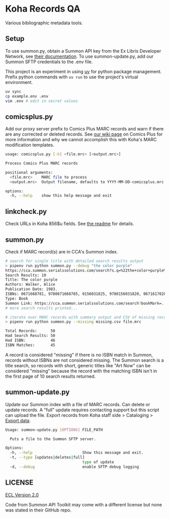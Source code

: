 # Koha Records QA

Various bibliographic metadata tools.

## Setup

To use summon.py, obtain a Summon API key from the Ex Libris Developer Network, see [their documentation](https://knowledge.exlibrisgroup.com/Summon/Product_Documentation/Configuring_The_Summon_Service/Configurations_Outside_of_the_Summon_Administration_Console/Summon%3A_Using_the_Summon_API). To use summon-update.py, add our Summon SFTP credentials to the .env file.

This project is an experiment in using [uv](https://github.com/astral-sh/uv) for python package management. Prefix python commands with `uv run` to use the project's virtual environment.

```sh
uv sync
cp example.env .env
vim .env # edit in secret values
```

## comicsplus.py

Add our proxy server prefix to Comics Plus MARC records and warn if there are any corrected or deleted records. See [our wiki page](https://sites.google.com/cca.edu/librarieswiki/home/cataloging/ebook-import/comicsplus) on Comics Plus for more information and why we cannot accomplish this with Koha's MARC modification templates.

```sh
usage: comicsplus.py [-h] <file.mrc> [<output.mrc>]

Process Comics Plus MARC records

positional arguments:
  <file.mrc>    MARC file to process
  <output.mrc>  Output filename, defaults to YYYY-MM-DD-comicsplus.mrc

options:
  -h, --help    show this help message and exit
```

## linkcheck.py

Check URLs in Koha 856$u fields. See [the readme](./linkcheck/readme.md) for details.

## summon.py

Check if MARC record(s) are in CCA's Summon index.

```sh
# search for single title with detailed search results output
> pipenv run python summon.py --debug "the color purple"
https://cca.summon.serialssolutions.com/search?s.q=%22the+color+purple%22&s.fvf=SourceType%2CLibrary+Catalog%2Cf
Search Results: 10
Title: The color purple
Authors: Walker, Alice
Publication Date: 1983.
ISBNs: 0671668781, 9780671668785, 0156031825, 9780156031820, 0671617028, 9780671617028, 9780151191543, 0151191549
Type: Book
Summon Link: https://cca.summon.serialssolutions.com/search?bookMark=...
# more search results printed...

# iterate over MARC records with summary output and CSV of missing records
> pipenv run python summon.py --missing missing.csv file.mrc

Total Records:      50
Had Search Results: 50
Had ISBN:           46
ISBN Matches:       45
```

A record is considered "missing" if there is no ISBN match in Summon, records without ISBNs are not considered missing. The Summon search is a title search, so records with short, generic titles like "Art Now" can be considered "missing" because the record with the matching ISBN isn't in the first page of 10 search results returned.

## summon-update.py

Update our Summon index with a file of MARC records. Can delete or update records. A "full" update requires contacting support but this script can upload the file. Export records from Koha staff side > Cataloging > [Export data](https://library-staff.cca.edu/cgi-bin/koha/tools/export.pl).

```sh
Usage: summon-update.py [OPTIONS] FILE_PATH

  Puts a file to the Summon SFTP server.

Options:
  -h, --help                      Show this message and exit.
  -t, --type [updates|deletes|full]
                                  type of update
  -d, --debug                     enable SFTP debug logging
```

## LICENSE

[ECL Version 2.0](https://opensource.org/licenses/ECL-2.0)

Code from Summon API Toolkit may come with a different license but none was stated in their GitHub repo.

